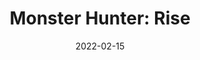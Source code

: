 ---
title: 'Monster Hunter: Rise'
description: 'Monster Hunter Rise - Review'
score: 7
playtime: '4 hours'
date: '2022-02-15'
modified_date: '2022-07-10'
screenshots: []
---